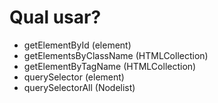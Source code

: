 
# Qual usar?

* getElementById (element)
* getElementsByClassName (HTMLCollection)
* getElementByTagName (HTMLCollection)
* querySelector (element)
* querySelectorAll (Nodelist)